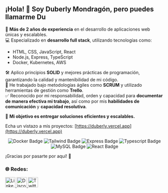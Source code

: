 ## ¡Hola! 👋 Soy Duberly Mondragón, pero puedes llamarme Du

🚀 **Más de 2 años de experiencia** en el desarrollo de aplicaciones web únicas y escalables.  
💻 Especializado en **desarrollo full stack**, utilizando tecnologías como:

- HTML, CSS, JavaScript, React
- Node.js, Express, TypeScript
- Docker, Kubernetes, AWS

🛠️ Aplico principios **SOLID** y mejores prácticas de programación, garantizando la calidad y mantenibilidad de mi código.  
🔄 He trabajado bajo metodologías ágiles como **SCRUM** y utilizado herramientas de gestión como **Trello**.  
✅ Reconocido por mi responsabilidad, orden y capacidad para **documentar de manera efectiva mi trabajo**, así como por mis **habilidades de comunicación** y **capacidad resolutiva**.

🎯 **Mi objetivo es entregar soluciones eficientes y escalables.**

Echa un vistazo a mis proyectos: [https://duberly.vercel.app](https://duberly.vercel.app)  

<div align="center">

![Docker Badge](https://img.shields.io/badge/Docker-2496ED?logo=docker&logoColor=fff&style=flat)
![Tailwind Badge](https://img.shields.io/badge/Tailwind%20CSS-06B6D4?logo=tailwindcss&logoColor=fff&style=flat)
![Express Badge](https://img.shields.io/badge/Express-000000?logo=express&logoColor=fff&style=flat)
![Typescript Badge](https://img.shields.io/badge/Typescript-3178C6?logo=typescript&logoColor=fff&style=flat)
![MySQL Badge](https://img.shields.io/badge/MySQL-4479A1?logo=mysql&logoColor=fff&style=flat)
![React Badge](https://img.shields.io/badge/React-61DAFB?logo=react&logoColor=fff&style=flat)

</div>

¡Gracias por pasarte por aquí! 🤙

### 🌐 Redes:

<div align="center">

<p align="left">
 <a href="https://www.linkedin.com/in/duberly-mondragon" target="_blank" rel="noreferrer">
  <picture>
   <source media="(prefers-color-scheme: dark)" srcset="https://raw.githubusercontent.com/danielcranney/readme-generator/main/public/icons/socials/linkedin-dark.svg" />
   <source media="(prefers-color-scheme: light)" srcset="https://raw.githubusercontent.com/danielcranney/readme-generator/main/public/icons/socials/linkedin.svg" />
   <img src="https://raw.githubusercontent.com/danielcranney/readme-generator/main/public/icons/socials/linkedin.svg" width="32" height="32" alt="LinkedIn" />
  </picture>
 </a> <!-- .linkedin -->
 <a href="https://discord.com/users/duberly" target="_blank" rel="noreferrer">
  <picture>
   <source media="(prefers-color-scheme: dark)" srcset="https://raw.githubusercontent.com/danielcranney/readme-generator/main/public/icons/socials/discord.svg" />
   <source media="(prefers-color-scheme: light)" srcset="https://raw.githubusercontent.com/danielcranney/readme-generator/main/public/icons/socials/discord.svg" />
   <img src="https://raw.githubusercontent.com/danielcranney/readme-generator/main/public/icons/socials/discord.svg" width="32" height="32" alt="Discord" />
  </picture>
 </a> <!-- .discord -->
 <a href="https://x.com/DuberlyMon13506" target="_blank" rel="noreferrer">
  <picture>
   <source media="(prefers-color-scheme: dark)" srcset="https://raw.githubusercontent.com/danielcranney/readme-generator/main/public/icons/socials/twitter-dark.svg" />
   <source media="(prefers-color-scheme: light)" srcset="https://raw.githubusercontent.com/danielcranney/readme-generator/main/public/icons/socials/twitter.svg" />
   <img src="https://raw.githubusercontent.com/danielcranney/readme-generator/main/public/icons/socials/twitter.svg" width="32" height="32" alt="Twitter" />
  </picture>
 </a> <!-- .x -->
</p>

</div>
